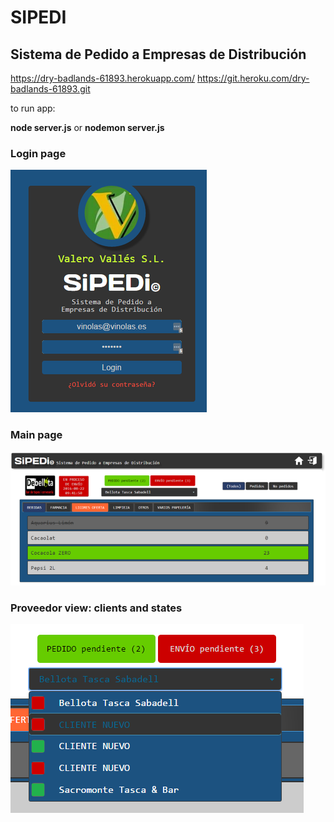 # SIPEDI

## Sistema de Pedido a Empresas de Distribución

https://dry-badlands-61893.herokuapp.com/
https://git.heroku.com/dry-badlands-61893.git

to run app:

**node server.js**
or
**nodemon server.js**



### Login page

![alt text](docs/img/login.png "Login page")

### Main page

![alt text](docs/img/main_view.png "Main page")

### Proveedor view: clients and states

![alt text](docs/img/clients_state_view.png "Proveedor view-1")
